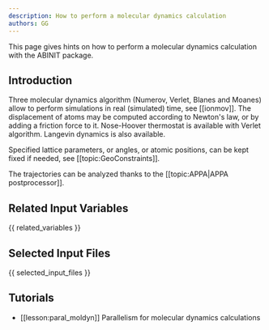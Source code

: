```yaml
---
description: How to perform a molecular dynamics calculation
authors: GG
---
```


This page gives hints on how to perform a molecular dynamics calculation with the ABINIT package.

## Introduction

Three molecular dynamics algorithm (Numerov, Verlet, Blanes and Moanes) allow
to perform simulations in real (simulated) time, see [[ionmov]]. The
displacement of atoms may be computed according to Newton's law, or by adding
a friction force to it. Nose-Hoover thermostat is available with Verlet
algorithm. Langevin dynamics is also available.

Specified lattice parameters, or angles, or atomic positions, can be kept
fixed if needed, see [[topic:GeoConstraints]].

The trajectories can be analyzed thanks to the [[topic:APPA|APPA postprocessor]].


## Related Input Variables

{{ related_variables }}

## Selected Input Files

{{ selected_input_files }}

## Tutorials

* [[lesson:paral_moldyn]] Parallelism for molecular dynamics calculations


